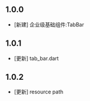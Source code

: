 <!--
 * @Author: lipeng 1162423147@qq.com
 * @Date: 2023-09-21 22:41:19
 * @LastEditors: lipeng 1162423147@qq.com
 * @LastEditTime: 2023-09-29 21:22:04
 * @FilePath: /phoenix_tabbar/CHANGELOG.md
 * @Description: 这是默认设置,请设置`customMade`, 打开koroFileHeader查看配置 进行设置: https://github.com/OBKoro1/koro1FileHeader/wiki/%E9%85%8D%E7%BD%AE
-->
## 1.0.0

* [新建] 企业级基础组件:TabBar


## 1.0.1

* [更新] tab_bar.dart

## 1.0.2

* [更新] resource path